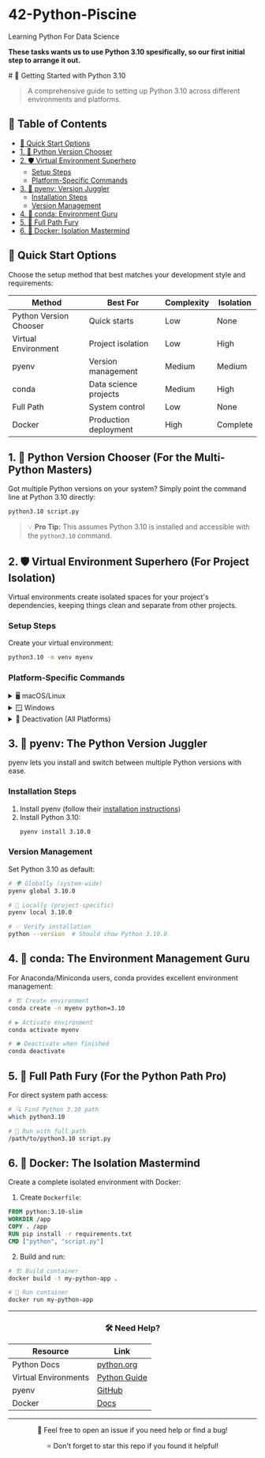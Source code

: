 # 42-Python-Piscine
Learning Python For Data Science

**These tasks wants us to use Python 3.10 spesifically, so our first initial step to arrange it out.**

<summary> # 🐍 Getting Started with Python 3.10  </summary>

> A comprehensive guide to setting up Python 3.10 across different environments and platforms.

## 📑 Table of Contents

- [🚀 Quick Start Options](#-quick-start-options)
- [1. 🎯 Python Version Chooser](#1--python-version-chooser-for-the-multi-python-masters)
- [2. 🛡️ Virtual Environment Superhero](#2-️-virtual-environment-superhero-for-project-isolation)
  - [Setup Steps](#setup-steps)
  - [Platform-Specific Commands](#platform-specific-commands)
- [3. 🔄 pyenv: Version Juggler](#3--pyenv-the-python-version-juggler)
  - [Installation Steps](#installation-steps)
  - [Version Management](#version-management)
- [4. 🐼 conda: Environment Guru](#4--conda-the-environment-management-guru)
- [5. 🎯 Full Path Fury](#5--full-path-fury-for-the-python-path-pro)
- [6. 🐋 Docker: Isolation Mastermind](#6--docker-the-isolation-mastermind)

## 🚀 Quick Start Options

Choose the setup method that best matches your development style and requirements:

| Method | Best For | Complexity | Isolation |
|--------|----------|------------|-----------|
| Python Version Chooser | Quick starts | Low | None |
| Virtual Environment | Project isolation | Low | High |
| pyenv | Version management | Medium | Medium |
| conda | Data science projects | Medium | High |
| Full Path | System control | Low | None |
| Docker | Production deployment | High | Complete |

## 1. 🎯 Python Version Chooser (For the Multi-Python Masters)

Got multiple Python versions on your system? Simply point the command line at Python 3.10 directly:

```bash
python3.10 script.py
```

> 💡 **Pro Tip:** This assumes Python 3.10 is installed and accessible with the `python3.10` command.

## 2. 🛡️ Virtual Environment Superhero (For Project Isolation)

Virtual environments create isolated spaces for your project's dependencies, keeping things clean and separate from other projects.

### Setup Steps

Create your virtual environment:
```bash
python3.10 -m venv myenv
```

### Platform-Specific Commands

<details>
<summary>🖥️ macOS/Linux</summary>

```bash
source myenv/bin/activate
```
</details>

<details>
<summary>🪟 Windows</summary>

```bash
myenv\Scripts\activate
```
</details>

<details>
<summary>🔄 Deactivation (All Platforms)</summary>

```bash
deactivate
```
</details>

## 3. 🔄 pyenv: The Python Version Juggler

pyenv lets you install and switch between multiple Python versions with ease.

### Installation Steps

1. Install pyenv (follow their [installation instructions](https://github.com/pyenv/pyenv#installation))
2. Install Python 3.10:
   ```bash
   pyenv install 3.10.0
   ```

### Version Management

Set Python 3.10 as default:

```bash
# 🌍 Globally (system-wide)
pyenv global 3.10.0

# 📁 Locally (project-specific)
pyenv local 3.10.0

# ✅ Verify installation
python --version  # Should show Python 3.10.0
```

## 4. 🐼 conda: The Environment Management Guru

For Anaconda/Miniconda users, conda provides excellent environment management:

```bash
# 🏗️ Create environment
conda create -n myenv python=3.10

# ▶️ Activate environment
conda activate myenv

# ⏹️ Deactivate when finished
conda deactivate
```

## 5. 🎯 Full Path Fury (For the Python Path Pro)

For direct system path access:

```bash
# 🔍 Find Python 3.10 path
which python3.10

# 🎯 Run with full path
/path/to/python3.10 script.py
```

## 6. 🐋 Docker: The Isolation Mastermind

Create a complete isolated environment with Docker:

1. Create `Dockerfile`:
```dockerfile
FROM python:3.10-slim
WORKDIR /app
COPY . /app
RUN pip install -r requirements.txt
CMD ["python", "script.py"]
```

2. Build and run:
```bash
# 🏗️ Build container
docker build -t my-python-app .

# 🚀 Run container
docker run my-python-app
```

---

<div align="center">

### 🛠️ Need Help?

| Resource | Link |
|----------|------|
| Python Docs | [python.org](https://docs.python.org/3.10/) |
| Virtual Environments | [Python Guide](https://docs.python.org/3/tutorial/venv.html) |
| pyenv | [GitHub](https://github.com/pyenv/pyenv) |
| Docker | [Docs](https://docs.docker.com/) |

</div>

---

<div align="center">

📝 Feel free to open an issue if you need help or find a bug!

⭐ Don't forget to star this repo if you found it helpful!

</div>